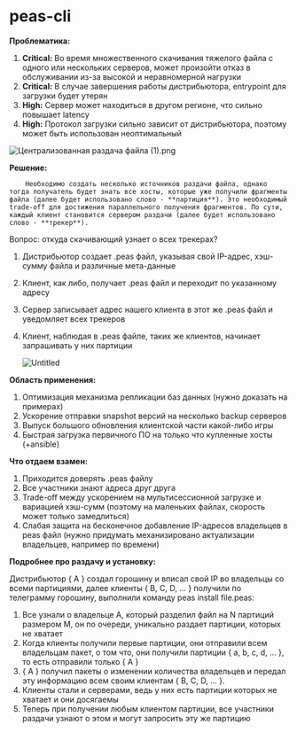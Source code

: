 # peas-cli

**Проблематика:**

1. **Critical:** Во время множественного скачивания тяжелого файла с одного или нескольких серверов, может произойти отказ в обслуживании из-за высокой и неравномерной нагрузки
2. **Critical:** В случае завершения работы дистрибьютора, entrypoint для загрузки будет утерян
3. **High:** Сервер может находиться в другом регионе, что сильно повышает latency
4. **High:** Протокол загрузки сильно зависит от дистрибьютора, поэтому может быть использован неоптимальный

![Централизованная раздача файла (1).png](https://s3-us-west-2.amazonaws.com/secure.notion-static.com/9ca0c609-73fb-430c-ab51-5657a509f513/%D0%A6%D0%B5%D0%BD%D1%82%D1%80%D0%B0%D0%BB%D0%B8%D0%B7%D0%BE%D0%B2%D0%B0%D0%BD%D0%BD%D0%B0%D1%8F_%D1%80%D0%B0%D0%B7%D0%B4%D0%B0%D1%87%D0%B0_%D1%84%D0%B0%D0%B9%D0%BB%D0%B0_(1).png)

**Решение:**

        Необходимо создать несколько источников раздачи файла, однако тогда получатель будет знать все хосты, которые уже получили фрагменты файла (далее будет использовано слово - **партиция**). Это необходимый trade-off для достижения параллельного получения фрагментов. По сути, каждый клиент становится сервером раздачи (далее будет использовано слово - **трекер**). 

Вопрос: откуда скачивающий узнает о всех трекерах? 

1. Дистрибьютор создает .peas файл, указывая свой IP-адрес, хэш-сумму файла и различные мета-данные
2. Клиент, как либо, получает .peas файл и переходит по указанному адресу
3. Сервер записывает адрес нашего клиента в этот же .peas файл и уведомляет всех трекеров
4. Клиент, наблюдая в .peas файле, таких же клиентов, начинает запрашивать у них партиции       
    
    ![Untitled](https://s3-us-west-2.amazonaws.com/secure.notion-static.com/972815a6-ac1b-4252-ba57-8888ee66a033/Untitled.png)
    

**Область применения:**

1. Оптимизация механизма репликации баз данных (нужно доказать на примерах)
2. Ускорение отправки snapshot версий на несколько backup серверов
3. Выпуск большого обновления клиентской части какой-либо игры
4. Быстрая загрузка первичного ПО на только что купленные хосты (+ansible)

**Что отдаем взамен:**

1. Приходится доверять .peas файлу
2. Все участники знают адреса друг друга
3. Trade-off между ускорением на мультисессионной загрузке и вариацией хэш-сумм (поэтому на маленьких файлах, скорость может только замедлиться) 
4. Слабая защита на бесконечное добавление IP-адресов владельцев в peas файл (нужно придумать механизировано актуализации владельцев, например по времени)

**Подробнее про раздачу и установку:**

Дистрибьютор { A } создал горошину и вписал свой IP во владельцы со всеми партициями, далее клиенты { B, C, D, … } получили по телеграмму горошину, выполнили команду peas install file.peas:

1. Все узнали о владельце A, который разделил файл на N партиций размером M, он по очереди, уникально раздает партиции, которых не хватает 
2. Когда клиенты получили первые партиции, они отправили всем владельцам пакет, о том что, они получили партиции { a, b, c, d, … },  то есть отправили только { A }
3. { A } получил пакеты о изменении количества владельцев и передал эту информацию всем своим клиентам { B, C, D, … }.
4. Клиенты стали и серверами, ведь у них есть партиции которых не хватает и они досягаемы
5. Теперь при получении любым клиентом партиции, все участники раздачи узнают о этом и могут запросить эту же партицию
